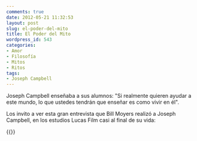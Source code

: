 ```yaml
---
comments: true
date: 2012-05-21 11:32:53
layout: post
slug: el-poder-del-mito
title: El Poder del Mito
wordpress_id: 543
categories:
- Amor
- Filosofía
- Mitos
- Ritos
tags:
- Joseph Campbell
---
```


Joseph Campbell enseñaba a sus alumnos: "Si realmente quieren ayudar a este mundo, lo que ustedes tendrán que enseñar es como vivir en él".

Los invito a ver esta gran entrevista que Bill Moyers realizó a Joseph Campbell, en los estudios Lucas Film casi al final de su vida:


{{<youtube hzcd1fOk7o8 >}}